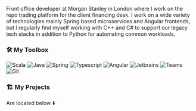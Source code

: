 
<!--<img width='100%' src='images/banner.jpg' >-->

Front office developer at Morgan Stanley in London where I work on the repo trading platform for the client financing desk. I work on a wide variety of technologies mainly Spring based microservices and Angular frontends, but I regularly find myself working with C++ and C# to support our legacy tech stacks in addition to Python for automating common workloads.

### 🛠️ My Toolbox

![Scala](https://img.shields.io/badge/Scala-DC322F?style=for-the-badge&logo=scala&logoColor=white) ![Java](https://img.shields.io/badge/Java-ED8B00?style=for-the-badge&logo=java&logoColor=white) ![Spring](https://img.shields.io/badge/Spring-6DB33F?style=for-the-badge&logo=spring&logoColor=white) ![Typescript](https://img.shields.io/badge/TypeScript-007ACC?style=for-the-badge&logo=typescript&logoColor=white) ![Angular](https://img.shields.io/badge/Angular-DD0031?style=for-the-badge&logo=angular&logoColor=white) ![Jetbrains](https://img.shields.io/badge/JetBrains-3c4043.svg?style=for-the-badge&logo=Jetbrains&logoColor=white) ![Teams](https://img.shields.io/badge/Teams-6264A7?style=for-the-badge&logo=microsoft-teams&logoColor=white) ![Git](https://img.shields.io/badge/Git-F05032?style=for-the-badge&logo=git&logoColor=white)

### 🏗️ My Projects

Are located below ⬇️
